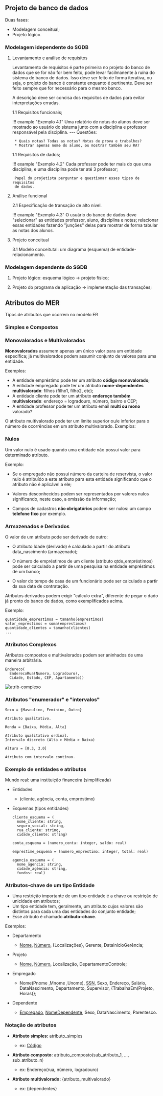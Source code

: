 ## Projeto de banco de dados

Duas fases:

* Modelagem conceitual;
* Projeto lógico.

### Modelagem idependente do SGDB

1. Levantamento e análise de requisitos

    Levantamento de requisitos é parte primeira no projeto do banco de dados
    que se for não for bem feito, pode levar facilmanente à ruína do sistema
    de banco de dados. Isso deve ser feito de forma iterativa, ou seja, o
    projeto do banco é constante enquanto é pertinente. Deve ser feito
    sempre que for necessário para o mesmo banco.

    A descrição deve ser concisa dos requisitos de dados para evitar
    interpretações erradas.

    1.1 Requisitos funcionais;

    !!! example "Exemplo 4.1"
        Uma relatório de notas do alunos deve ser mostrado ao usuário do
        sistema junto com a disciplina e professor responsável pela
        disciplina.
        ---
        Questões:

        * Quais notas? Todas as notas? Notas de prova e trabalhos?
        * Mostrar apenas nome do aluno, ou mostrar também seu RA?


    1.1 Requisitos de dados;

    !!! example "Exemplo 4.2"
        Cada professor pode ter mais do que uma disciplina, e uma disciplina
        pode ter até 3 professor;

        Papel do projetista perguntar e questionar esses tipso de requisitos
        de dados.

2. Análise funcional

    2.1 Especificação de transação de alto nível.

    !!! example "Exemplo 4.3"
        O usuário do banco de dados deve "selecionar" as entidades professor,
        aluno, disciplina e notas; relacionar essas entidades fazendo
        "junções" delas para mostrar de forma tabular as notas dos alunos.


3. Projeto conceitual

    3.1 Modelo conceitutal: um diagrama (esquema) de entidade-relacionamento.

### Modelagem dependente do SGDB

1. Projeto lógico: esquema lógico → projeto físico;

2. Projeto do programa de aplicação → implementação das transações;

## Atributos do MER

Tipos de atributos que ocorrem no modelo ER

### Simples e Compostos

### Monovalorados e Multivalorados

**Monovalorados** assumem apenas um único valor para um entidade específica;
já multivalorados podem assumir conjunto de valores para uma entidade.

Exemplos:

* A entidade empréstimo pode ter um atributo **código monovalorado**;
* A entidade empregado pode ter um atributo **nome-dependentes
  multivalorado**: filhos (filho1, filho2, etc);
* A entidade cliente pode ter um atributo **endereço também multivalorado**:
  endereço = logradouro, número, bairro e CEP;
* A entidade professor pode ter um atributo email **multi ou mono** valorado?

O atributo multivalorado pode ter um limite superior ou/e inferior para o
número de ocorrências em um atributo multivalorado. Exemplos:



### Nulos

Um valor nulo é usado quando uma entidade não possui valor para determinado
atributo.

Exemplo:

* Se o empregado não possui número da carteira de reservista, o valor nulo é
  atribuído a este atributo para esta entidade significando que o atributo
  não é aplicável a ele;

* Valores desconhecidos podem ser representados por valores nulos significando,
  neste caso, a omissão da informação;

* Campos de cadastros **não obrigatórios** podem ser nulos: um campo
  **telefone fixo** por exemplo.

### Armazenados e Derivados

O valor de um atributo pode ser derivado de outro:

* O atributo Idade (derivado) é calculado a partir do atributo
  data_nascimento (armazenado);

* O número de empréstimos de um cliente (atributo qtde_empréstimos) pode ser
  calculado a partir de uma pesquisa na entidade empréstimos de um banco;

* O valor do tempo de casa de um funcionário pode ser calculado a partir da
  sua data de contratação.

Atributos derivados podem exigir "cálculo extra", diferente de pegar o
dado já pronto do banco de dados, como exemplificados acima.

Exemplo:

```
quantidade_emprestimos = tamanho(emprestimos)
valor_emprestimos = soma(emprestimos)
quantidade_clientes = tamanho(clientes)
...
```

### Atributos Complexos

Atributos compostos e multivalorados podem ser aninhados de uma maneira
arbitrária.

```
Endereco(
  EnderecoRua(Numero, Logradouro),
  Cidade, Estado, CEP, Apartamento))
```

![atrib-complexo](images/ex-atrib-complexo-endereco.svg)


### Atributos "enumerador" e "intervalos"

``` Enumerador tab=
Sexo = {Masculino, Feminino, Outro}

Atributo qualitativo.
```

``` Enumerador tab=
Renda = {Baixa, Média, Alta}

Atributo qualitativo ordinal.
Intervalo discreto (Alta > Média > Baixa)
```

``` Intervalo tab=
Altura = [0.3, 3.0]

Atributo com intervalo contínuo.
```

### Exemplo de entidades e atributos

Mundo real: uma instituição financeira (simplificada)

* Entidades
    * (cliente, agência, conta, empréstimo)

* Esquemas (tipos entidades)
    ```
    cliente_esquema = (
      nome_cliente: string,
      seguro_social: string,
      rua_cliente: string,
      cidade_cliente: string)
    ```

    ```
    conta_esquema = (numero_conta: integer, saldo: real)
    ```

    ```
    emprestime_esquema = (numero_emprestimo: integer, total: real)
    ```

    ```
    agencia_esquema = (
      nome_agencia: string,
      cidade_agência: string,
      fundos: real)
    ```

### Atributos-chave de um tipo Entidade

* Uma restrição importante de um tipo entidade é a chave ou restrição de
  unicidade em atributos;
* Um tipo entidade tem, geralmente, um atributo cujos valores são distintos
  para cada uma das entidades do conjunto entidade;
* Esse atributo é chamado **atributo-chave**.

Exemplos:

* Departamento

    * <u>Nome</u>, <u>Número</u>, {Localizações}, Gerente, DataInícioGerência;

* Projeto

    * <u>Nome</u>, <u>Número</u>, Localização, DepartamentoControle;

* Empregado

    * Nome(Pnome ,Mnome ,Unome), <u>SSN</u>, Sexo, Endereço, Salário,
      DataNascimento, Departamento, Supervisor, {TrabalhaEm(Projeto, Horas)};

* Dependente

    * <u>Empregado</u>, <u>NomeDependente</u>, Sexo, DataNascimento,
    Parentesco.


### Notação de atributos

* **Atributo simples:** atributo_simples
    * ex: <u>Código</u>

* **Atributo composto:** atributo_composto(sub_atributo_1, ..., sub_atributo_n)
    * ex: Endereço(rua, número, logradouro)

* **Atributo multivalorado:** {atributo_multivalorado}
    * ex: {dependentes}
